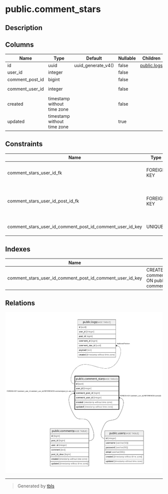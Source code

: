 # public.comment_stars

## Description

## Columns

| Name | Type | Default | Nullable | Children | Parents |
| ---- | ---- | ------- | -------- | -------- | ------- |
| id | uuid | uuid_generate_v4() | false | [public.logs](public.logs.md) |  |
| user_id | integer |  | false |  |  |
| comment_post_id | bigint |  | false |  | [public.comments](public.comments.md) |
| comment_user_id | integer |  | false |  | [public.users](public.users.md) [public.comments](public.comments.md) |
| created | timestamp without time zone |  | false |  |  |
| updated | timestamp without time zone |  | true |  |  |

## Constraints

| Name | Type | Definition |
| ---- | ---- | ---------- |
| comment_stars_user_id_fk | FOREIGN KEY | FOREIGN KEY (comment_user_id) REFERENCES users(id) |
| comment_stars_user_id_post_id_fk | FOREIGN KEY | FOREIGN KEY (comment_post_id, comment_user_id) REFERENCES comments(post_id, user_id) |
| comment_stars_user_id_comment_post_id_comment_user_id_key | UNIQUE | UNIQUE (user_id, comment_post_id, comment_user_id) |

## Indexes

| Name | Definition |
| ---- | ---------- |
| comment_stars_user_id_comment_post_id_comment_user_id_key | CREATE UNIQUE INDEX comment_stars_user_id_comment_post_id_comment_user_id_key ON public.comment_stars USING btree (user_id, comment_post_id, comment_user_id) |

## Relations

![er](public.comment_stars.svg)

---

> Generated by [tbls](https://github.com/k1LoW/tbls)
